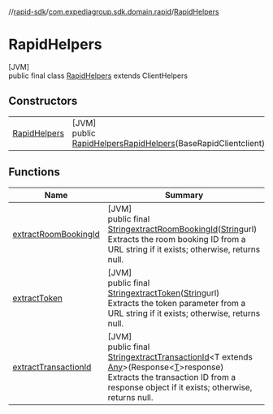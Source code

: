 //[rapid-sdk](../../../index.md)/[com.expediagroup.sdk.domain.rapid](../index.md)/[RapidHelpers](index.md)

# RapidHelpers

[JVM]\
public final class [RapidHelpers](index.md) extends ClientHelpers

## Constructors

| | |
|---|---|
| [RapidHelpers](-rapid-helpers.md) | [JVM]<br>public [RapidHelpers](index.md)[RapidHelpers](-rapid-helpers.md)(BaseRapidClientclient) |

## Functions

| Name | Summary |
|---|---|
| [extractRoomBookingId](extract-room-booking-id.md) | [JVM]<br>public final [String](https://docs.oracle.com/javase/8/docs/api/java/lang/String.html)[extractRoomBookingId](extract-room-booking-id.md)([String](https://docs.oracle.com/javase/8/docs/api/java/lang/String.html)url)<br>Extracts the room booking ID from a URL string if it exists; otherwise, returns null. |
| [extractToken](extract-token.md) | [JVM]<br>public final [String](https://docs.oracle.com/javase/8/docs/api/java/lang/String.html)[extractToken](extract-token.md)([String](https://docs.oracle.com/javase/8/docs/api/java/lang/String.html)url)<br>Extracts the token parameter from a URL string if it exists; otherwise, returns null. |
| [extractTransactionId](extract-transaction-id.md) | [JVM]<br>public final [String](https://docs.oracle.com/javase/8/docs/api/java/lang/String.html)[extractTransactionId](extract-transaction-id.md)&lt;T extends [Any](https://kotlinlang.org/api/latest/jvm/stdlib/kotlin/-any/index.html)&gt;(Response&lt;[T](extract-transaction-id.md)&gt;response)<br>Extracts the transaction ID from a response object if it exists; otherwise, returns null. |
